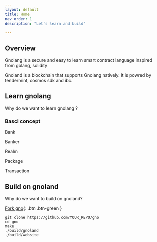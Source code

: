 ```yaml
---
layout: default
title: Home
nav_order: 1
description: "Let's learn and build"

---
```


## Overview

Gnolang is a secure and easy to learn smart contract language inspired from golang, solidity

Gnoland is a blockchain that supports Gnolang natively. It is powred by tendermint, cosmos sdk and ibc. 

## Learn gnolang

Why do we want to learn gnolang ?


### Basci concept

Bank

Banker

Realm

Package

Transaction






## Build on gnoland

Why do we want to build on gnoland?



[Fork gno](https://github.com/gnolang/gno/fork){: .btn .btn-green }

    git clone https://github.com/YOUR_REPO/gno
    cd gno
    make
    ./build/gnoland
    ./build/website
    
    
